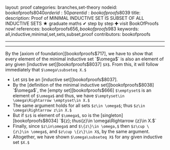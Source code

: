 layout: proof
categories: branches,set-theory
nodeid: bookofproofs$8040
orderid: 50
parentid: bookofproofs$8039
title: 
description:  Proof of MINIMAL INDUCTIVE SET IS SUBSET OF ALL INDUCTIVE SETS &#9733; graduate maths &#10004; step by step &#10010; visit BookOfProofs now!
references: bookofproofs$656,bookofproofs$983
keywords: all,inductive,minimal,set,sets,subset,proof
contributors: bookofproofs

---


---

By the [axiom of foundation][bookofproofs$717], we have to show that every element of the minimal inductive set `$\omega$` is also an element of any given [inductive set][bookofproofs$8037] `$X$`. From this, it will follow immediately that `$\omega\subseteq X.$` 

* Let `$X$` be an [inductive set][bookofproofs$8037].
* By the [definition of the minimal inductive set][bookofproofs$8038] `$\omega$`, the [empty set][bookofproofs$666] `$\emptyset$` is an element of `$\omega$` and thus, we have `$\emptyset\in \omega\Rightarrow \emptyset\in X.$`
* The same argument holds for all sets `$z\in \omega$`; thus  `$z\in \omega\Rightarrow z\in X.$`
* But if `$z$` is element of `$\omega$`, so is the [singleton][bookofproofs$8034] `$\{z\}$`; thus `$\{z\}\in \omega\Rightarrow \{z\}\in X.$`
* Finally, since `$z\in\omega$` and `$\{z\}\in \omega,$` then `$z\cup \{z\}\in \omega$`, and `$z\cup \{z\}\in X$`, by the same argument.
* Altogether, we have shown `$\omega\subseteq X$` for any given inductive set `$X.$`
